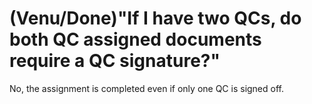 # \(Venu/Done\)"If I have two QCs, do both QC assigned documents require a QC signature?"

No, the assignment is completed even if only one QC is signed off.

